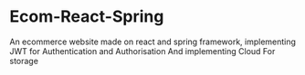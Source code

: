 # Ecom-React-Spring
An ecommerce website made on react and spring framework, implementing JWT for Authentication and Authorisation And implementing Cloud For storage
